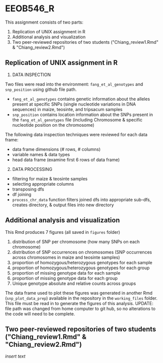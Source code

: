 # EEOB546_R

This assignment consists of two parts: 
1. Replication of UNIX assignment in R
2. Additional analysis and visualization
3. Two peer-reviewed repositories of two students ("Chiang_review1.Rmd" & "Chiang_review2.Rmd")


## Replication of UNIX assignment in R

1. DATA INSPECTION

Two files were read into the environment: `fang_et_al_genotypes` and `snp_position` using github file path. 
- `fang_et_al_genotypes` contains genetic information about the alleles present at specific SNPs (single nucleotide variations in DNA sequences) in maize, teosinte, and tripsacum samples
- `snp_position` contains location information about the SNPs present in the `fang_et_al_genotypes` file (including Chromosome & specific nucleotide position on the chromosome)

The following data inspection techniques were reviewed for each data frame:
- data frame dimensions (# rows, # columns)
- variable names & data types
- head data frame (examine first 6 rows of data frame)

2. DATA PROCESSING
- filtering for maize & teosinte samples
- selecting appropriate columns
- transposing dfs
- df joining 
- `process_chr_data` function filters joined dfs into appropriate sub-dfs, creates directory, & output files into new directory


## Additional analysis and visualization

This Rmd produces 7 figures (all saved in `figures` folder)
1. distribution of SNP per chromosome (how many SNPs on each chromosome)
2. distribution of SNP occurrences on chromosomes (SNP occurrences across chromosomes in maize and teosinte samples)
3. proportion of homozygous/heterozygous genotypes for each sample 
4. proportion of homozygous/heterozygous genotypes for each group
5. proportion of missing genotype data for each sample
6. proportion of missing genotype data for each group
7. Unique genotype absolute and relative counts across groups

The data frame used to plot these figures was generated in another Rmd (`snp_plot_data_prep`) available in the repository in the `working_files` folder. This file must be read in to generate the figures of this analysis. UPDATE: file path was changed from home computer to git hub, so no alterations to the code will need to be complete. 


## Two peer-reviewed repositories of two students ("Chiang_review1.Rmd" & "Chiang_review2.Rmd")

*insert text*